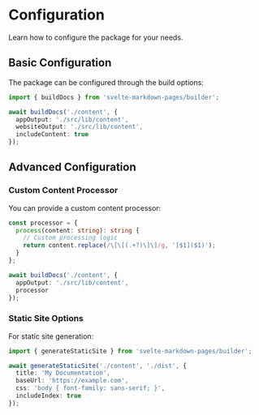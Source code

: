 # Configuration

Learn how to configure the package for your needs.

## Basic Configuration

The package can be configured through the build options:

```typescript
import { buildDocs } from 'svelte-markdown-pages/builder';

await buildDocs('./content', {
  appOutput: './src/lib/content',
  websiteOutput: './src/lib/content',
  includeContent: true
});
```

## Advanced Configuration

### Custom Content Processor

You can provide a custom content processor:

```typescript
const processor = {
  process(content: string): string {
    // Custom processing logic
    return content.replace(/\[\[(.+?)\]\]/g, '[$1]($1)');
  }
};

await buildDocs('./content', {
  appOutput: './src/lib/content',
  processor
});
```

### Static Site Options

For static site generation:

```typescript
import { generateStaticSite } from 'svelte-markdown-pages/builder';

await generateStaticSite('./content', './dist', {
  title: 'My Documentation',
  baseUrl: 'https://example.com',
  css: 'body { font-family: sans-serif; }',
  includeIndex: true
});
```